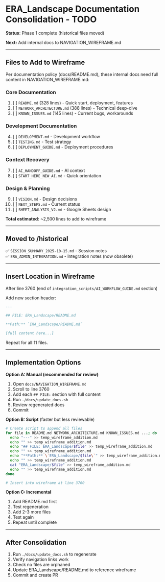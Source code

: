 # ERA_Landscape Documentation Consolidation - TODO

**Status:** Phase 1 complete (historical files moved)

**Next:** Add internal docs to NAVIGATION_WIREFRAME.md

---

## Files to Add to Wireframe

Per documentation policy (docs/README.md), these internal docs need full content in NAVIGATION_WIREFRAME.md:

### Core Documentation
1. [ ] `README.md` (328 lines) - Quick start, deployment, features
2. [ ] `NETWORK_ARCHITECTURE.md` (388 lines) - Technical deep-dive
3. [ ] `KNOWN_ISSUES.md` (145 lines) - Current bugs, workarounds

### Development Documentation  
4. [ ] `DEVELOPMENT.md` - Development workflow
5. [ ] `TESTING.md` - Test strategy
6. [ ] `DEPLOYMENT_GUIDE.md` - Deployment procedures

### Context Recovery
7. [ ] `AI_HANDOFF_GUIDE.md` - AI context
8. [ ] `START_HERE_NEW_AI.md` - Quick orientation

### Design & Planning
9. [ ] `VISION.md` - Design decisions
10. [ ] `NEXT_STEPS.md` - Current status
11. [ ] `SHEET_ANALYSIS_V2.md` - Google Sheets design

**Total estimated:** ~2,500 lines to add to wireframe

---

## Moved to /historical

✅ `SESSION_SUMMARY_2025-10-15.md` - Session notes  
✅ `ERA_ADMIN_INTEGRATION.md` - Integration notes (now obsolete)

---

## Insert Location in Wireframe

After line 3760 (end of `integration_scripts/AI_WORKFLOW_GUIDE.md` section)

Add new section header:
```markdown
---

## FILE: ERA_Landscape/README.md

**Path:** `ERA_Landscape/README.md`

[full content here...]
```

Repeat for all 11 files.

---

## Implementation Options

**Option A: Manual (recommended for review)**
1. Open `docs/NAVIGATION_WIREFRAME.md`
2. Scroll to line 3760
3. Add each `## FILE:` section with full content
4. Run `./docs/update_docs.sh`
5. Review regenerated docs
6. Commit

**Option B: Script** (faster but less reviewable)
```bash
# Create script to append all files
for file in README.md NETWORK_ARCHITECTURE.md KNOWN_ISSUES.md ...; do
  echo "---" >> temp_wireframe_addition.md
  echo "" >> temp_wireframe_addition.md
  echo "## FILE: ERA_Landscape/$file" >> temp_wireframe_addition.md
  echo "" >> temp_wireframe_addition.md
  echo "**Path:** \`ERA_Landscape/$file\`" >> temp_wireframe_addition.md
  echo "" >> temp_wireframe_addition.md
  cat "ERA_Landscape/$file" >> temp_wireframe_addition.md
  echo "" >> temp_wireframe_addition.md
done

# Insert into wireframe at line 3760
```

**Option C: Incremental**
1. Add README.md first
2. Test regeneration
3. Add 2-3 more files
4. Test again
5. Repeat until complete

---

## After Consolidation

1. Run `./docs/update_docs.sh` to regenerate
2. Verify navigation links work
3. Check no files are orphaned
4. Update ERA_Landscape/README.md to reference wireframe
5. Commit and create PR
